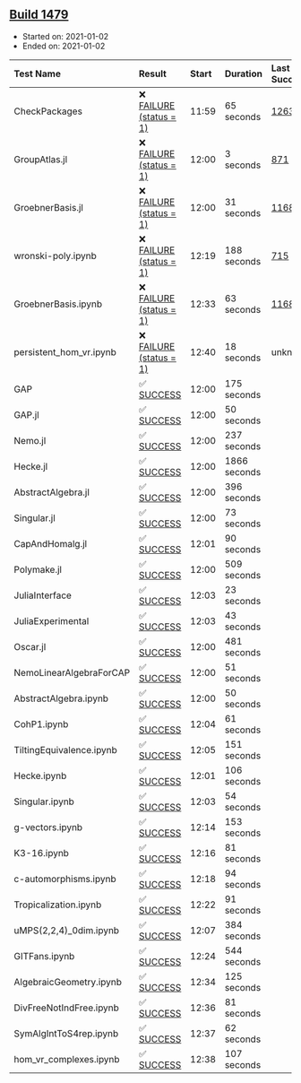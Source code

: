 ## [Build 1479](https://oscarci.mathematik.uni-kl.de/job/oscar-stable/1479/)

* Started on: 2021-01-02
* Ended on: 2021-01-02

| Test Name    | Result | Start | Duration | Last Success | First Failure |
|:-------------|:-------|:------|:---------|:-------------|:--------------|
| CheckPackages | ❌ [FAILURE (status = 1)](https://oscarci.mathematik.uni-kl.de/job/oscar-stable/1479/artifact/logs/build-1479/CheckPackages.log) | 11:59 | 65 seconds | [1263](https://oscarci.mathematik.uni-kl.de/job/oscar-stable/1263/) | [1264](https://oscarci.mathematik.uni-kl.de/job/oscar-stable/1264/) |
| GroupAtlas.jl | ❌ [FAILURE (status = 1)](https://oscarci.mathematik.uni-kl.de/job/oscar-stable/1479/artifact/logs/build-1479/GroupAtlas.jl.log) | 12:00 | 3 seconds | [871](https://oscarci.mathematik.uni-kl.de/job/oscar-stable/871/) | [872](https://oscarci.mathematik.uni-kl.de/job/oscar-stable/872/) |
| GroebnerBasis.jl | ❌ [FAILURE (status = 1)](https://oscarci.mathematik.uni-kl.de/job/oscar-stable/1479/artifact/logs/build-1479/GroebnerBasis.jl.log) | 12:00 | 31 seconds | [1168](https://oscarci.mathematik.uni-kl.de/job/oscar-stable/1168/) | [1169](https://oscarci.mathematik.uni-kl.de/job/oscar-stable/1169/) |
| wronski-poly.ipynb | ❌ [FAILURE (status = 1)](https://oscarci.mathematik.uni-kl.de/job/oscar-stable/1479/artifact/logs/build-1479/wronski-poly.ipynb.log) | 12:19 | 188 seconds | [715](https://oscarci.mathematik.uni-kl.de/job/oscar-stable/715/) | [716](https://oscarci.mathematik.uni-kl.de/job/oscar-stable/716/) |
| GroebnerBasis.ipynb | ❌ [FAILURE (status = 1)](https://oscarci.mathematik.uni-kl.de/job/oscar-stable/1479/artifact/logs/build-1479/GroebnerBasis.ipynb.log) | 12:33 | 63 seconds | [1168](https://oscarci.mathematik.uni-kl.de/job/oscar-stable/1168/) | [1169](https://oscarci.mathematik.uni-kl.de/job/oscar-stable/1169/) |
| persistent_hom_vr.ipynb | ❌ [FAILURE (status = 1)](https://oscarci.mathematik.uni-kl.de/job/oscar-stable/1479/artifact/logs/build-1479/persistent_hom_vr.ipynb.log) | 12:40 | 18 seconds | unknown | unknown |
| GAP | ✅ [SUCCESS](https://oscarci.mathematik.uni-kl.de/job/oscar-stable/1479/artifact/logs/build-1479/GAP.log) | 12:00 | 175 seconds |  |  |
| GAP.jl | ✅ [SUCCESS](https://oscarci.mathematik.uni-kl.de/job/oscar-stable/1479/artifact/logs/build-1479/GAP.jl.log) | 12:00 | 50 seconds |  |  |
| Nemo.jl | ✅ [SUCCESS](https://oscarci.mathematik.uni-kl.de/job/oscar-stable/1479/artifact/logs/build-1479/Nemo.jl.log) | 12:00 | 237 seconds |  |  |
| Hecke.jl | ✅ [SUCCESS](https://oscarci.mathematik.uni-kl.de/job/oscar-stable/1479/artifact/logs/build-1479/Hecke.jl.log) | 12:00 | 1866 seconds |  |  |
| AbstractAlgebra.jl | ✅ [SUCCESS](https://oscarci.mathematik.uni-kl.de/job/oscar-stable/1479/artifact/logs/build-1479/AbstractAlgebra.jl.log) | 12:00 | 396 seconds |  |  |
| Singular.jl | ✅ [SUCCESS](https://oscarci.mathematik.uni-kl.de/job/oscar-stable/1479/artifact/logs/build-1479/Singular.jl.log) | 12:00 | 73 seconds |  |  |
| CapAndHomalg.jl | ✅ [SUCCESS](https://oscarci.mathematik.uni-kl.de/job/oscar-stable/1479/artifact/logs/build-1479/CapAndHomalg.jl.log) | 12:01 | 90 seconds |  |  |
| Polymake.jl | ✅ [SUCCESS](https://oscarci.mathematik.uni-kl.de/job/oscar-stable/1479/artifact/logs/build-1479/Polymake.jl.log) | 12:00 | 509 seconds |  |  |
| JuliaInterface | ✅ [SUCCESS](https://oscarci.mathematik.uni-kl.de/job/oscar-stable/1479/artifact/logs/build-1479/JuliaInterface.log) | 12:03 | 23 seconds |  |  |
| JuliaExperimental | ✅ [SUCCESS](https://oscarci.mathematik.uni-kl.de/job/oscar-stable/1479/artifact/logs/build-1479/JuliaExperimental.log) | 12:03 | 43 seconds |  |  |
| Oscar.jl | ✅ [SUCCESS](https://oscarci.mathematik.uni-kl.de/job/oscar-stable/1479/artifact/logs/build-1479/Oscar.jl.log) | 12:00 | 481 seconds |  |  |
| NemoLinearAlgebraForCAP | ✅ [SUCCESS](https://oscarci.mathematik.uni-kl.de/job/oscar-stable/1479/artifact/logs/build-1479/NemoLinearAlgebraForCAP.log) | 12:00 | 51 seconds |  |  |
| AbstractAlgebra.ipynb | ✅ [SUCCESS](https://oscarci.mathematik.uni-kl.de/job/oscar-stable/1479/artifact/logs/build-1479/AbstractAlgebra.ipynb.log) | 12:00 | 50 seconds |  |  |
| CohP1.ipynb | ✅ [SUCCESS](https://oscarci.mathematik.uni-kl.de/job/oscar-stable/1479/artifact/logs/build-1479/CohP1.ipynb.log) | 12:04 | 61 seconds |  |  |
| TiltingEquivalence.ipynb | ✅ [SUCCESS](https://oscarci.mathematik.uni-kl.de/job/oscar-stable/1479/artifact/logs/build-1479/TiltingEquivalence.ipynb.log) | 12:05 | 151 seconds |  |  |
| Hecke.ipynb | ✅ [SUCCESS](https://oscarci.mathematik.uni-kl.de/job/oscar-stable/1479/artifact/logs/build-1479/Hecke.ipynb.log) | 12:01 | 106 seconds |  |  |
| Singular.ipynb | ✅ [SUCCESS](https://oscarci.mathematik.uni-kl.de/job/oscar-stable/1479/artifact/logs/build-1479/Singular.ipynb.log) | 12:03 | 54 seconds |  |  |
| g-vectors.ipynb | ✅ [SUCCESS](https://oscarci.mathematik.uni-kl.de/job/oscar-stable/1479/artifact/logs/build-1479/g-vectors.ipynb.log) | 12:14 | 153 seconds |  |  |
| K3-16.ipynb | ✅ [SUCCESS](https://oscarci.mathematik.uni-kl.de/job/oscar-stable/1479/artifact/logs/build-1479/K3-16.ipynb.log) | 12:16 | 81 seconds |  |  |
| c-automorphisms.ipynb | ✅ [SUCCESS](https://oscarci.mathematik.uni-kl.de/job/oscar-stable/1479/artifact/logs/build-1479/c-automorphisms.ipynb.log) | 12:18 | 94 seconds |  |  |
| Tropicalization.ipynb | ✅ [SUCCESS](https://oscarci.mathematik.uni-kl.de/job/oscar-stable/1479/artifact/logs/build-1479/Tropicalization.ipynb.log) | 12:22 | 91 seconds |  |  |
| uMPS(2,2,4)_0dim.ipynb | ✅ [SUCCESS](https://oscarci.mathematik.uni-kl.de/job/oscar-stable/1479/artifact/logs/build-1479/uMPS-2-2-4-_0dim.ipynb.log) | 12:07 | 384 seconds |  |  |
| GITFans.ipynb | ✅ [SUCCESS](https://oscarci.mathematik.uni-kl.de/job/oscar-stable/1479/artifact/logs/build-1479/GITFans.ipynb.log) | 12:24 | 544 seconds |  |  |
| AlgebraicGeometry.ipynb | ✅ [SUCCESS](https://oscarci.mathematik.uni-kl.de/job/oscar-stable/1479/artifact/logs/build-1479/AlgebraicGeometry.ipynb.log) | 12:34 | 125 seconds |  |  |
| DivFreeNotIndFree.ipynb | ✅ [SUCCESS](https://oscarci.mathematik.uni-kl.de/job/oscar-stable/1479/artifact/logs/build-1479/DivFreeNotIndFree.ipynb.log) | 12:36 | 81 seconds |  |  |
| SymAlgIntToS4rep.ipynb | ✅ [SUCCESS](https://oscarci.mathematik.uni-kl.de/job/oscar-stable/1479/artifact/logs/build-1479/SymAlgIntToS4rep.ipynb.log) | 12:37 | 62 seconds |  |  |
| hom_vr_complexes.ipynb | ✅ [SUCCESS](https://oscarci.mathematik.uni-kl.de/job/oscar-stable/1479/artifact/logs/build-1479/hom_vr_complexes.ipynb.log) | 12:38 | 107 seconds |  |  |
